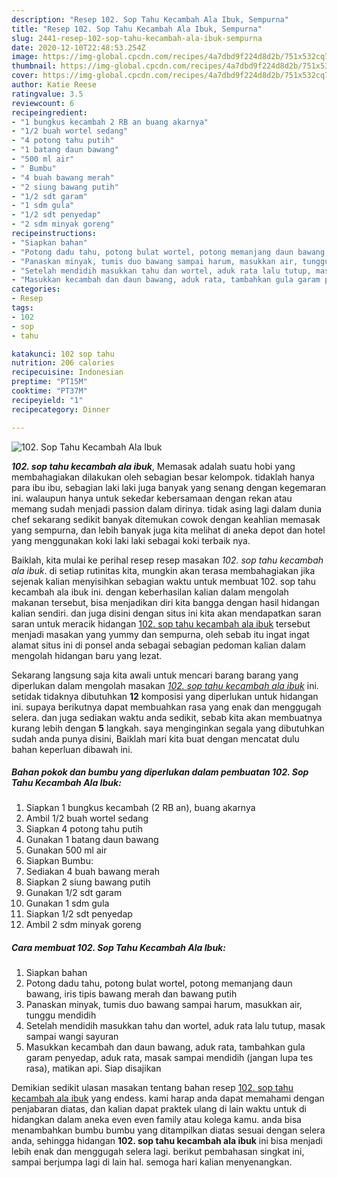 ```yaml
---
description: "Resep 102. Sop Tahu Kecambah Ala Ibuk, Sempurna"
title: "Resep 102. Sop Tahu Kecambah Ala Ibuk, Sempurna"
slug: 2441-resep-102-sop-tahu-kecambah-ala-ibuk-sempurna
date: 2020-12-10T22:48:53.254Z
image: https://img-global.cpcdn.com/recipes/4a7dbd9f224d8d2b/751x532cq70/102-sop-tahu-kecambah-ala-ibuk-foto-resep-utama.jpg
thumbnail: https://img-global.cpcdn.com/recipes/4a7dbd9f224d8d2b/751x532cq70/102-sop-tahu-kecambah-ala-ibuk-foto-resep-utama.jpg
cover: https://img-global.cpcdn.com/recipes/4a7dbd9f224d8d2b/751x532cq70/102-sop-tahu-kecambah-ala-ibuk-foto-resep-utama.jpg
author: Katie Reese
ratingvalue: 3.5
reviewcount: 6
recipeingredient:
- "1 bungkus kecambah 2 RB an buang akarnya"
- "1/2 buah wortel sedang"
- "4 potong tahu putih"
- "1 batang daun bawang"
- "500 ml air"
- " Bumbu"
- "4 buah bawang merah"
- "2 siung bawang putih"
- "1/2 sdt garam"
- "1 sdm gula"
- "1/2 sdt penyedap"
- "2 sdm minyak goreng"
recipeinstructions:
- "Siapkan bahan"
- "Potong dadu tahu, potong bulat wortel, potong memanjang daun bawang, iris tipis bawang merah dan bawang putih"
- "Panaskan minyak, tumis duo bawang sampai harum, masukkan air, tunggu mendidih"
- "Setelah mendidih masukkan tahu dan wortel, aduk rata lalu tutup, masak sampai wangi sayuran"
- "Masukkan kecambah dan daun bawang, aduk rata, tambahkan gula garam penyedap, aduk rata, masak sampai mendidih (jangan lupa tes rasa), matikan api. Siap disajikan"
categories:
- Resep
tags:
- 102
- sop
- tahu

katakunci: 102 sop tahu 
nutrition: 206 calories
recipecuisine: Indonesian
preptime: "PT15M"
cooktime: "PT37M"
recipeyield: "1"
recipecategory: Dinner

---
```



![102. Sop Tahu Kecambah Ala Ibuk](https://img-global.cpcdn.com/recipes/4a7dbd9f224d8d2b/751x532cq70/102-sop-tahu-kecambah-ala-ibuk-foto-resep-utama.jpg)

<b><i>102. sop tahu kecambah ala ibuk</i></b>, Memasak adalah suatu hobi yang membahagiakan dilakukan oleh sebagian besar kelompok. tidaklah hanya para ibu ibu, sebagian laki laki juga banyak yang senang dengan kegemaran ini. walaupun hanya untuk sekedar kebersamaan dengan rekan atau memang sudah menjadi passion dalam dirinya. tidak asing lagi dalam dunia chef sekarang sedikit banyak ditemukan cowok dengan keahlian memasak yang sempurna, dan lebih banyak juga kita melihat di aneka depot dan hotel yang menggunakan koki laki laki sebagai koki terbaik nya.

Baiklah, kita mulai ke perihal resep resep masakan <i>102. sop tahu kecambah ala ibuk</i>. di setiap rutinitas kita, mungkin akan terasa membahagiakan jika sejenak kalian menyisihkan sebagian waktu untuk membuat 102. sop tahu kecambah ala ibuk ini. dengan keberhasilan kalian dalam mengolah makanan tersebut, bisa menjadikan diri kita bangga dengan hasil hidangan kalian sendiri. dan juga disini dengan situs ini kita akan mendapatkan saran saran untuk meracik hidangan <u>102. sop tahu kecambah ala ibuk</u> tersebut menjadi masakan yang yummy dan sempurna, oleh sebab itu ingat ingat alamat situs ini di ponsel anda sebagai sebagian pedoman kalian dalam mengolah hidangan baru yang lezat.




Sekarang langsung saja kita awali untuk mencari barang barang yang diperlukan dalam mengolah masakan <u><i>102. sop tahu kecambah ala ibuk</i></u> ini. setidak tidaknya dibutuhkan <b>12</b> komposisi yang diperlukan untuk hidangan ini. supaya berikutnya dapat membuahkan rasa yang enak dan menggugah selera. dan juga sediakan waktu anda sedikit, sebab kita akan membuatnya kurang lebih dengan <b>5</b> langkah. saya menginginkan segala yang dibutuhkan sudah anda punya disini, Baiklah mari kita buat dengan mencatat dulu bahan keperluan dibawah ini.

<!--inarticleads1-->

##### Bahan pokok dan bumbu yang diperlukan dalam pembuatan 102. Sop Tahu Kecambah Ala Ibuk:

1. Siapkan 1 bungkus kecambah (2 RB an), buang akarnya
1. Ambil 1/2 buah wortel sedang
1. Siapkan 4 potong tahu putih
1. Gunakan 1 batang daun bawang
1. Gunakan 500 ml air
1. Siapkan  Bumbu:
1. Sediakan 4 buah bawang merah
1. Siapkan 2 siung bawang putih
1. Gunakan 1/2 sdt garam
1. Gunakan 1 sdm gula
1. Siapkan 1/2 sdt penyedap
1. Ambil 2 sdm minyak goreng




<!--inarticleads2-->

##### Cara membuat 102. Sop Tahu Kecambah Ala Ibuk:

1. Siapkan bahan
1. Potong dadu tahu, potong bulat wortel, potong memanjang daun bawang, iris tipis bawang merah dan bawang putih
1. Panaskan minyak, tumis duo bawang sampai harum, masukkan air, tunggu mendidih
1. Setelah mendidih masukkan tahu dan wortel, aduk rata lalu tutup, masak sampai wangi sayuran
1. Masukkan kecambah dan daun bawang, aduk rata, tambahkan gula garam penyedap, aduk rata, masak sampai mendidih (jangan lupa tes rasa), matikan api. Siap disajikan




Demikian sedikit ulasan masakan tentang bahan resep <u>102. sop tahu kecambah ala ibuk</u> yang endess. kami harap anda dapat memahami dengan penjabaran diatas, dan kalian dapat praktek ulang di lain waktu untuk di hidangkan dalam aneka even even family atau kolega kamu. anda bisa menambahkan bumbu bumbu yang ditampilkan diatas sesuai dengan selera anda, sehingga hidangan <b>102. sop tahu kecambah ala ibuk</b> ini bisa menjadi lebih enak dan menggugah selera lagi. berikut pembahasan singkat ini, sampai berjumpa lagi di lain hal. semoga hari kalian menyenangkan.

